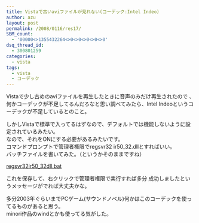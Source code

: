 ```yaml
---
title: Vistaで古いaviファイルが見れない(コーデック:Intel Indeo)
author: azu
layout: post
permalink: /2008/0116/res17/
SBM_count:
  - '00000<>1355432264<>0<>0<>0<>0<>0'
dsq_thread_id:
  - 300801259
categories:
  - vista
tags:
  - vista
  - コーデック
---
```

Vistaで少し古めのaviファイルを再生したときに音声のみだけ再生されたので 、  
何かコーデックが不足してるんだろなと思い調べてみたら、Intel Indeoというコーデックが不足しているとのこと。

しかしVistaで標準で入ってるはずなので、デフォルトでは機能しないように設定されているみたい。  
なので、それをONにする必要があるみたいです。  
コマンドプロンプトで管理者権限でregsvr32 ir50_32.dllとすればいい。  
バッチファイルを書いてみた。（というかそのままですね）

[regsvr32ir50_32dll.bat  
][1]

これを保存して、右クリックで管理者権限で実行すれば多分 成功しましたというメッセージがでれば大丈夫かな。

多分2003年ぐらいまでPCゲーム(サウンドノベル)何かはこのコーデックを使ってるものがあると思う。  
minori作品のwindとかも使ってる気がした。

 [1]: https://efcl.info/wp-content/uploads/regsvr32ir50_32dll.bat "regsvr32ir50_32dll.bat"
